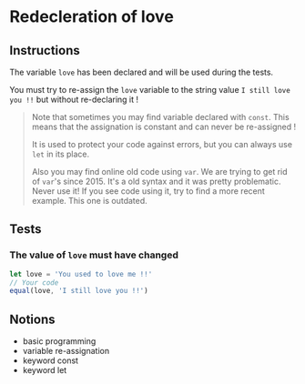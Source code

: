 # Redecleration of love

## Instructions

The variable `love` has been declared and will be used during the tests.

You must try to re-assign the `love` variable to the string value
`I still love you !!` but without re-declaring it !

> Note that sometimes you may find variable declared with `const`. This means
> that the assignation is constant and can never be re-assigned !
>
> It is used to protect your code against errors, but you can always use `let`
> in its place.
>
> Also you may find online old code using `var`. We are trying to get rid of
> `var`'s since 2015. It's a old syntax and it was pretty problematic. Never
> use it! If you see code using it, try to find a more recent example. This one
> is outdated.

## Tests

### The value of `love` must have changed

```js
let love = 'You used to love me !!'
// Your code
equal(love, 'I still love you !!')
```

## Notions

- basic programming
- variable re-assignation
- keyword const
- keyword let
